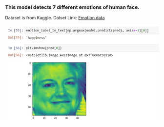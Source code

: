 ### This model detects 7 different emotions of human face.
Dataset is from Kaggle.
Datset Link: [Emotion data](https://www.kaggle.com/deadskull7/fer2013)

![image](emotion.JPG)
